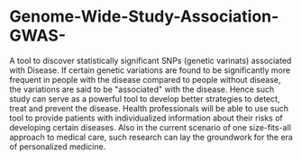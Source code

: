 # Genome-Wide-Study-Association-GWAS-
A tool to discover statistically significant SNPs (genetic varinats) associated with Disease. 
If certain genetic variations are found to be significantly more frequent in people with the disease compared to people without disease, the variations are said to be "associated" with the disease.
Hence such study can serve as a powerful tool to develop better strategies to detect, treat and prevent the disease.
Health professionals will be able to use such tool to provide patients with individualized information about their risks of developing certain diseases.
Also in the current scenario of one size-fits-all approach to medical care, such research can lay the groundwork for the era of personalized medicine.

